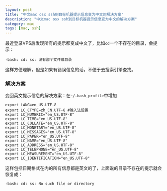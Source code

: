```yaml
---
layout: post
title: "中文mac osx ssh到目标机器提示信息变为中文的解决方案"
description: "中文mac osx ssh到目标机器提示信息变为中文的解决方案"
category: mac
tags: [mac, ssh]
---
```


最近登录VPS后发现所有的提示都变成中文了，比如`cd`一个不存在的目录，会提示：

    -bash: cd: ss: 没有那个文件或目录

这样方便理解，但是如果有错误信息的话，不便于去搜索引擎查找。

### 解决方案

变回英文提示信息的解决方案：在`~/.bash_profile`中增加
    
    export LANG=en_US.UTF-8
    export LC_CTYPE=zh_CN.UTF-8 #输入法设置
    export LC_NUMERIC="en_US.UTF-8"
    export LC_TIME="en_US.UTF-8"
    export LC_COLLATE="en_US.UTF-8"
    export LC_MONETARY="en_US.UTF-8"
    export LC_MESSAGES="en_US.UTF-8"
    export LC_PAPER="en_US.UTF-8"
    export LC_NAME="en_US.UTF-8"
    export LC_ADDRESS="en_US.UTF-8"
    export LC_TELEPHONE="en_US.UTF-8"
    export LC_MEASUREMENT="en_US.UTF-8"
    export LC_IDENTIFICATION="en_US.UTF-8"

这样包括日期格式在内的所有信息都是英文的了，上面说的目录不存在的提示就会恢复成：
    
    -bash: cd: ss: No such file or directory